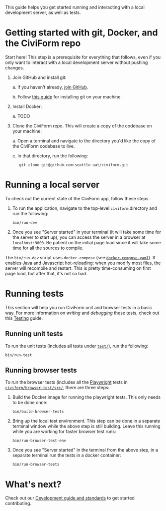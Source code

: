 This guide helps you get started running and interacting with a local development server, as well as tests.

# Getting started with git, Docker, and the CiviForm repo

Start here! This step is a prerequisite for everything that follows, even if you only want to interact with a local development server without pushing changes.

1. Join GitHub and install git:

   a. If you haven't already, [join GitHub](https://github.com/join).

   b. Follow [this guide](https://github.com/git-guides/install-git) for installing git on your machine.

1. Install Docker:

   a. TODO

1. Clone the CiviForm repo. This will create a copy of the codebase on your machine:
  
   a. Open a terminal and navigate to the directory you'd like the copy of the CiviForm codebase to live.

   c. In that directory, run the following:

          git clone git@github.com:seattle-uat/civiform.git


# Running a local server

To check out the current state of the CiviForm app, follow these steps.

1. To run the application, navigate to the top-level `civiform` directory and run the following:

       bin/run-dev

2. Once you see "Server started" in your terminal (it will take some time for the server to start up),
   you can access the server in a browser at `localhost:9000`.
   Be patient on the initial page load since it will take some time for all the sources to compile.

The `bin/run-dev` script uses `docker-compose` (see [`docker-compose.yaml`](https://github.com/seattle-uat/civiform/blob/main/docker-compose.yml)). It enables Java and Javascript hot-reloading: when you modify most files, the server will recompile and restart. This is pretty time-consuming on first page load, but after that, it's not so bad.

# Running tests

This section will help you run CiviForm unit and browser tests in a basic way. For more information on _writing_ and _debugging_ these tests, check out this [Testing](https://github.com/seattle-uat/civiform/wiki/Dev-guide-&-standards#testing) guide.

## Running unit tests

To run the unit tests (includes all tests under [`test/`](https://github.com/seattle-uat/civiform/tree/main/universal-application-tool-0.0.1/test)), run the following:

```
bin/run-test
```

## Running browser tests

To run the browser tests (includes all the [Playwright](https://playwright.dev/) tests in
[`civiform/browser-test/src/`](https://github.com/seattle-uat/civiform/tree/main/browser-test/src),
there are three steps:

1. Build the Docker image for running the playwright tests. This only needs to be done once:

       bin/build-browser-tests

1. Bring up the local test environment. This step can be done in a separate terminal window while the
   above step is still building.
   Leave this running while you are working for faster browser test runs:

       bin/run-browser-test-env

1. Once you see "Server started" in the terminal from the above step, in a separate terminal run the
   tests in a docker container:

       bin/run-browser-tests


# What's next?

Check out our [Development guide and standards](https://github.com/seattle-uat/civiform/wiki/Dev-guide-&-standards) to get started contributing.